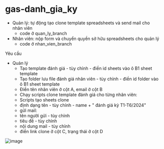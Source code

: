 # gas-danh_gia_ky
- Quản lý: tự động tạo clone template spreadsheets và send mail cho nhân viên
  - code ở quan_ly_branch
- Nhân viên: nộp form và chuyển quyền sở hữu spreadsheets cho quản lý
  - code ở nhan_vien_branch
    
Yêu cầu
- Quản lý
  - Tạo template đánh giá - tùy chỉnh - điền id sheets vào ô B1 sheet template
  - Tạo folder lưu file đánh giá nhân viên - tùy chỉnh - điền id folder vào ô B1 sheet template
  - Điền tên nhân viên ở cột A, email ở cột B
  - Chạy scripts clone template đánh giá cho từng nhân viên:
   - Scripts tạo sheets clone
    - định dạng tên - tùy chỉnh - name + " đánh giá kỳ T1-T6/2024"
    - gửi mail:
     - tên người gửi - tùy chỉnh
     - tiêu đề - tùy chỉnh 
     - nội dung mail  - tùy chỉnh 
   - điền link clone ở cột C, trạng thái ở cột D
     
![image](https://github.com/nguyenmanhcuong1291/gas-danh_gia_ky/assets/165188955/7a17f0a5-cb40-47db-bc38-efe52d7de334)
